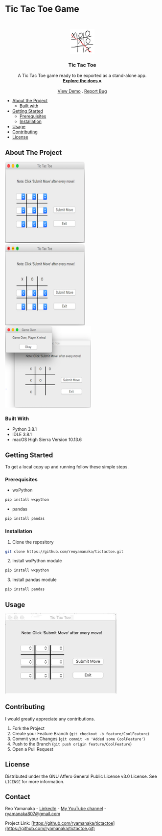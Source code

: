 <!--
***Thank you for checking out my project. I am open to any suggestions for improvement.
***Please fork the repository and create a pull request or open an issue with the
***tag "improvement".
-->

# Tic Tac Toe Game

<br />
<p align="center">
  <a href="https://github.com/reoyamanaka/tictactoe.git">
    <img src="images/tictactoebase.png" alt="Logo" width="80" height="80">
  </a>

  <h3 align="center">Tic Tac Toe</h3>

  <p align="center">
    A Tic Tac Toe game ready to be exported as a stand-alone app.
    <br />
    <a href="https://github.com/reoyamanaka/tictactoe.git"><strong>Explore the docs »</strong></a>
    <br />
    <br />
    <a href="https://youtu.be/S9eU6z1p75o">View Demo</a>
    .
    <a href="https://github.com/reoyamanaka/tictactoe/issues">Report Bug</a>
  </p>
</p>

<!-- Table of Contents -->

* [About the Project](#about-the-project)
  * [Built with](#built-with)
* [Getting Started](#getting-started)
  * [Prerequisites](#prerequisites)
  * [Installation](#installation)
* [Usage](#usage)
* [Contributing](#contributing)
* [License](#license)


## About The Project

<img src="images/demo_screenshot0.png" width="260" height="266">   <img src="images/demo_screenshot1.png" width="260" height="266">   <img src="images/demo_screenshot2.png" width="280" height="266">

### Built With

* Python 3.8.1
* IDLE 3.8.1
* macOS High Sierra Version 10.13.6

## Getting Started

To get a local copy up and running follow these simple steps.

### Prerequisites

* wxPython
```sh
pip install wxpython
```

* pandas
```sh
pip install pandas
```

### Installation

1. Clone the repository
```sh
git clone https://github.com/reoyamanaka/tictactoe.git
```
2. Install wxPython module
```sh
pip install wxpython
```
3. Install pandas module
```sh
pip install pandas
```

## Usage

![](images/tictactoe_demo.gif)

## Contributing

I would greatly appreciate any contributions.

1. Fork the Project
2. Create your Feature Branch (`git checkout -b feature/CoolFeature`)
3. Commit your Changes (`git commit -m 'Added some CoolFeature'`)
4. Push to the Branch (`git push origin feature/CoolFeature`)
5. Open a Pull Request


## License

Distributed under the GNU Affero General Public License v3.0 License. See `LICENSE` for more information.


## Contact

Reo Yamanaka - [LinkedIn](https://www.linkedin.com/in/reo-yamanaka-7a2289119/) - [My YouTube channel](https://www.youtube.com/channel/UCBwqp_MEM2XcSnq7kRvOB3A) - ryamanaka807@gmail.com

Project Link: [https://github.com/ryamanaka/tictactoe](https://github.com/ryamanaka/tictactoe.git)
